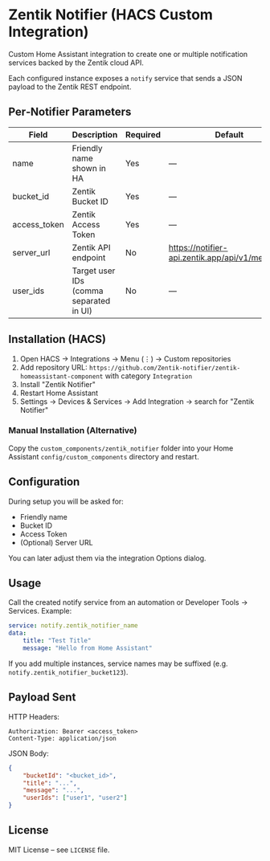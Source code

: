 # Zentik Notifier (HACS Custom Integration)

Custom Home Assistant integration to create one or multiple notification services backed by the Zentik cloud API.

Each configured instance exposes a `notify` service that sends a JSON payload to the Zentik REST endpoint.

## Per‑Notifier Parameters

| Field | Description | Required | Default |
|-------|-------------|----------|---------|
| name | Friendly name shown in HA | Yes | — |
| bucket_id | Zentik Bucket ID | Yes | — |
| access_token | Zentik Access Token | Yes | — |
| server_url | Zentik API endpoint | No | https://notifier-api.zentik.app/api/v1/messages |
| user_ids | Target user IDs (comma separated in UI) | No | — |

## Installation (HACS)

1. Open HACS → Integrations → Menu (⋮) → Custom repositories
2. Add repository URL: `https://github.com/Zentik-notifier/zentik-homeassistant-component` with category `Integration`
3. Install "Zentik Notifier"
4. Restart Home Assistant
5. Settings → Devices & Services → Add Integration → search for "Zentik Notifier"

### Manual Installation (Alternative)
Copy the `custom_components/zentik_notifier` folder into your Home Assistant `config/custom_components` directory and restart.

## Configuration

During setup you will be asked for:
- Friendly name
- Bucket ID
- Access Token
- (Optional) Server URL

You can later adjust them via the integration Options dialog.

## Usage

Call the created notify service from an automation or Developer Tools → Services. Example:

```yaml
service: notify.zentik_notifier_name
data:
	title: "Test Title"
	message: "Hello from Home Assistant"
```

If you add multiple instances, service names may be suffixed (e.g. `notify.zentik_notifier_bucket123`).

## Payload Sent

HTTP Headers:
```
Authorization: Bearer <access_token>
Content-Type: application/json
```

JSON Body:
```json
{
	"bucketId": "<bucket_id>",
	"title": "...",
	"message": "...",
	"userIds": ["user1", "user2"]
}
```

## License

MIT License – see `LICENSE` file.


